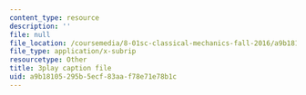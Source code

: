 ```yaml
---
content_type: resource
description: ''
file: null
file_location: /coursemedia/8-01sc-classical-mechanics-fall-2016/a9b18105295b5ecf83aaf78e71e78b1c_2tSUT6HDeaw.vtt
file_type: application/x-subrip
resourcetype: Other
title: 3play caption file
uid: a9b18105-295b-5ecf-83aa-f78e71e78b1c
---
```


